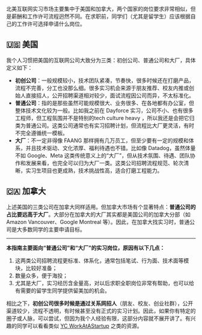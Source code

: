 北美互联网实习市场主要集中于美国和加拿大，两个国家的岗位要求非常相似，但是薪酬和工作许可流程迥然不同。在求职前，同学们（尤其是留学生）应该根据自己的工作许可选择申请什么岗位。

## 🇺🇸 美国

我个人习惯把美国的互联网公司大致分为三类：初创公司、普通公司和大厂，具体定义如下：

- **初创公司**：一般规模较小，技术团队紧凑，节奏快，很多时候还在打磨产品，流程不完善，分工也没那么细。很多实习机会来源于朋友推荐、校友内推或创始人直接招人，公开招聘渠道相对较少，面试流程因公司而异，不太标准化。
- **普通公司**：指的是那些虽然可能规模很大、业务很多、在各地都有办公室，但整体技术文化较为一般。比如我之前在 Dayforce 实习，公司不小、也有很多工程师，但工程氛围并不是特别的tech culture heavy ，所以我还是会把它归类为普通公司。这类公司通常也有实习招聘计划，但流程比大厂更灵活，有时不完全遵循统一模板。
- **大厂**：不一定非得像 FAANG 那样拥有几万员工，但至少要有一定的规模和体系，并且技术驱动、文化浓厚、福利待遇也不错。比如像 Datadog，虽然体量不如 Google、Meta 这类传统意义上的“大厂”，但从技术氛围、待遇、团队协作和发展来看，也完全可以归为大厂一类。这类公司招聘流程规范、轮次清晰，实习生项目也更成熟，技术挑战性高，适合打磨工程能力。

## 🇨🇦 加拿大

上述美国的三类公司在加拿大同样适用。但加拿大市场有个显著特点：**普通公司的占比要远高于大厂**。大部分在加拿大的大厂其实都是美国公司的加拿大分部（如 Amazon Vancouver、Google Montreal 等）。因此，在加拿大找实习时，普通公司是大多数同学的主要申请目标。

---

**本指南主要面向“普通公司”和“大厂”的实习岗位，原因有以下几点：**

1. 这两类公司招聘流程更标准、体系化，通常包括笔试、行为面、技术面等模块，比较好准备；
2. 数量众多，便于海投；
3. 尤其是大厂，实习经历含金量高，对以后求职全职岗位非常有帮助，也可以给有需要的留学生同学提供留美加的机会。

相比之下，**初创公司很多时候是通过关系网招人**（朋友、校友、创业社群），公开渠道较少，流程不透明，有时候甚至没有正式的实习计划。因此，如果你有特定的圈子或人脉，可以尝试，但因为我个人经验有限，这部分内容就不展开讲了。有兴趣的同学可以看看类似 [YC WorkAtAStartup](https://wwwっw.workatastartupwk.com/) 之类的资源。
